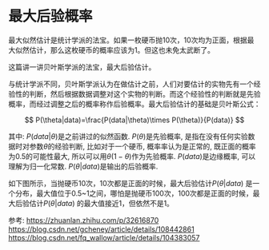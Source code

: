 # 最大后验概率

最大似然估计是统计学派的法宝。如果一枚硬币抛10次，10次均为正面，根据最大似然估计，那么这枚硬币的概率应该为1。但这也未免太武断了。

这篇讲一讲贝叶斯学派的法宝，最大后验估计。

与统计学派不同，贝叶斯学派认为在做估计之前，人们对要估计的实物先有一个经验性的判断，然后根据数据调整对这个实物的判断。而这个经验性的判断就是先验概率，而经过调整之后的概率称作后验概率。最大后验估计的基础是贝叶斯公式：

$$
P(\theta|data)=\frac{P(data|\theta)\times P(\theta)}{P(data)}
$$

其中:
$P(data|\theta)$是之前讲过的似然函数.
$P(\theta)$是先验概率, 是指在没有任何实验数据时对参数$\theta$的经验判断, 比如对于一个硬币, 概率率认为是正常的, 既正面的概率为0.5的可能性最大, 所以可以用$\theta(1-\theta)$作为先验概率.
$P(data)$是边缘概率, 可以理解为归一化常数.
$P(\theta|data)$是输出的后验概率.

如下图所示，当抛硬币10次，10次都是正面的时候，最大后验估计$P(\theta|data)$ 是一个分布，最大值位于0.5~1之间，哪怕是抛硬币100次，100次都是正面的时候，最大后验估计$P(\theta|data)$ 的最大值接近1，但依然不是1。
[](./statistic_最大后验概率/6.png)


参考:
https://zhuanlan.zhihu.com/p/32616870
https://blog.csdn.net/gcheney/article/details/108442861
https://blog.csdn.net/fq_wallow/article/details/104383057
